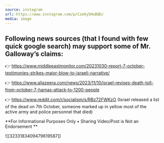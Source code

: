 ```yaml
---
source: instagram
url: https://www.instagram.com/p/Czeky5HuBQD/
media: image
---
```


## Following news sources (that I found with few quick google search) may support some of Mr. Galloway’s claims:

👉 https://www.middleeastmonitor.com/20231030-report-7-october-testimonies-strikes-major-blow-to-israeli-narrative/

👉 https://www.aljazeera.com/news/2023/11/10/israel-revises-death-toll-from-october-7-hamas-attack-to-1200-people

👉 https://www.reddit.com/r/socialism/s/RBz72FWKzO
(Israel released a list of the dead on 7th October, someone marked up in yellow most of the active army and police personnel that died)

**For Informational Purposes Only • Sharing Video/Post is Not an Endorsement **

![[3233183409479619587]]

